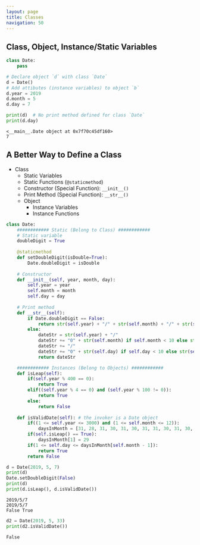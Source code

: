 ```yaml
---
layout: page
title: Classes
navigation: 50
---
```


## Class, Object, Instance/Static Variables


```python
class Date:
    pass

# Declare object `d` with class `Date`
d = Date()
# Add attibutes (instance variables) to object `b`
d.year = 2019
d.month = 5
d.day = 7

print(d)  # No print method defined for class `Date`
print(d.day)
```

    <__main__.Date object at 0x7f70c45df160>
    7


## A Better Way to Define a Class

- Class
    - Static Variables
    - Static Functions (`@staticmethod`)
    - Constructor (Special Function): `__init__()`
    - Print Method (Special Function): `__str__()`
    - Object
        - Instance Variables
        - Instance Functions


```python
class Date:
    ############ Static (Belong to Class) ############
    # Static variable
    doubleDigit = True
    
    @staticmethod
    def setDoubleDigit(isDouble=True):
        Date.doubleDigit = isDouble
    
    # Constructor
    def __init__(self, year, month, day):
        self.year = year
        self.month = month
        self.day = day
    
    # Print method
    def __str__(self):
        if Date.doubleDigit == False:
            return str(self.year) + "/" + str(self.month) + "/" + str(self.day)
        else:
            dateStr = str(self.year) + "/"
            dateStr += "0" + str(self.month) if self.month < 10 else str(self.month)
            dateStr += "/"
            dateStr += "0" + str(self.day) if self.day < 10 else str(self.day)
            return dateStr

    ############ Instances (Belong to Objects) ############
    def isLeap(self):
        if(self.year % 400 == 0):
            return True
        elif((self.year % 4 == 0) and (self.year % 100 != 0)):
            return True
        else:
            return False
    
    def isValidDate(self): # the invoker is a Date object
        if((1 <= self.year <= 3000) and (1 <= self.month <= 12)):
            daysInMonth = [31, 28, 31, 30, 31, 30, 31, 31, 30, 31, 30, 31]
        if(self.isLeap() == True):
            daysInMonth[1] = 29
        if(1 <= self.day <= daysInMonth[self.month - 1]):
            return True
        return False
```


```python
d = Date(2019, 5, 7)
print(d)
Date.setDoubleDigit(False)
print(d)
print(d.isLeap(), d.isValidDate())
```

    2019/5/7
    2019/5/7
    False True



```python
d2 = Date(2019, 5, 33)
print(d2.isValidDate())
```

    False

